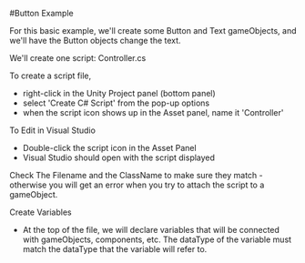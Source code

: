 #Button Example

For this basic example, we'll create some Button and Text gameObjects, and we'll have the Button objects change the text.

We'll create one script:  Controller.cs

To create a script file, 
   - right-click in the Unity Project panel (bottom panel)
   - select 'Create C# Script' from the pop-up options
   - when the script icon shows up in the Asset panel, name it 'Controller'
   
To Edit in Visual Studio
   - Double-click the script icon in the Asset Panel
   - Visual Studio should open with the script displayed
   
Check The Filename and the ClassName to make sure they match - otherwise you will get an error when you try to attach the script to a gameObject.

Create Variables 
   - At the top of the file, we will declare variables that will be connected with gameObjects, components, etc.  The dataType of the variable must match the dataType that the variable will refer to.